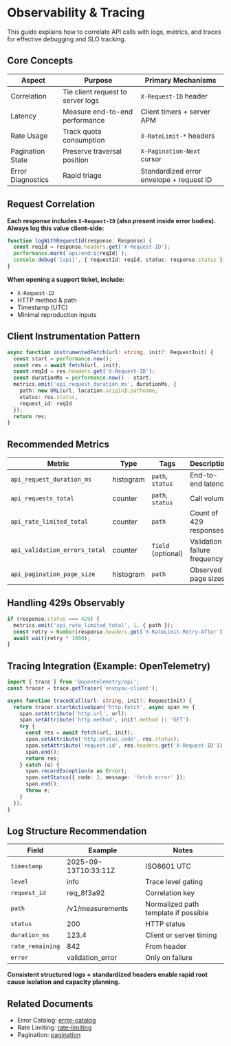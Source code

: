 # Observability & Tracing

This guide explains how to correlate API calls with logs, metrics, and traces for effective debugging and SLO tracking.

## Core Concepts

| Aspect | Purpose | Primary Mechanisms |
|--------|---------|--------------------|
| Correlation | Tie client request to server logs | `X-Request-ID` header |
| Latency | Measure end-to-end performance | Client timers + server APM |
| Rate Usage | Track quota consumption | `X-RateLimit-*` headers |
| Pagination State | Preserve traversal position | `X-Pagination-Next` cursor |
| Error Diagnostics | Rapid triage | Standardized error envelope + request ID |

## Request Correlation

**Each response includes `X-Request-ID` (also present inside error bodies). Always log this value client-side:**

```ts
function logWithRequestId(response: Response) {
  const reqId = response.headers.get('X-Request-ID');
  performance.mark(`api:end:${reqId}`);
  console.debug('[api]', { requestId: reqId, status: response.status });
}
```

**When opening a support ticket, include:**

- `X-Request-ID`
- HTTP method & path
- Timestamp (UTC)
- Minimal reproduction inputs

## Client Instrumentation Pattern

```ts
async function instrumentedFetch(url: string, init?: RequestInit) {
  const start = performance.now();
  const res = await fetch(url, init);
  const reqId = res.headers.get('X-Request-ID');
  const durationMs = performance.now() - start;
  metrics.emit('api_request_duration_ms', durationMs, {
    path: new URL(url, location.origin).pathname,
    status: res.status,
    request_id: reqId
  });
  return res;
}
```

## Recommended Metrics

| Metric | Type | Tags | Description |
|--------|------|------|-------------|
| `api_request_duration_ms` | histogram | `path`, `status` | End-to-end latency |
| `api_requests_total` | counter | `path`, `status` | Call volume |
| `api_rate_limited_total` | counter | `path` | Count of 429 responses |
| `api_validation_errors_total` | counter | `field` (optional) | Validation failure frequency |
| `api_pagination_page_size` | histogram | `path` | Observed page sizes |

## Handling 429s Observably

```ts
if (response.status === 429) {
  metrics.emit('api_rate_limited_total', 1, { path });
  const retry = Number(response.headers.get('X-RateLimit-Retry-After')) || 1;
  await wait(retry * 1000);
}
```

## Tracing Integration (Example: OpenTelemetry)

```ts
import { trace } from '@opentelemetry/api';
const tracer = trace.getTracer('envoyou-client');

async function tracedCall(url: string, init?: RequestInit) {
  return tracer.startActiveSpan('http.fetch', async span => {
    span.setAttribute('http.url', url);
    span.setAttribute('http.method', init?.method || 'GET');
    try {
      const res = await fetch(url, init);
      span.setAttribute('http.status_code', res.status);
      span.setAttribute('request.id', res.headers.get('X-Request-ID'));
      span.end();
      return res;
    } catch (e) {
      span.recordException(e as Error);
      span.setStatus({ code: 2, message: 'fetch error' });
      span.end();
      throw e;
    }
  });
}
```

## Log Structure Recommendation

| Field | Example | Notes |
|-------|---------|-------|
| `timestamp` | 2025-09-13T10:33:11Z | ISO8601 UTC |
| `level` | info | Trace level gating |
| `request_id` | req_8f3a92 | Correlation key |
| `path` | /v1/measurements | Normalized path template if possible |
| `status` | 200 | HTTP status |
| `duration_ms` | 123.4 | Client or server timing |
| `rate_remaining` | 842 | From header |
| `error` | validation_error | Only on failure |

**Consistent structured logs + standardized headers enable rapid root cause isolation and capacity planning.**

## Related Documents

- Error Catalog: [error-catalog](https://docs.envoyou.com/docs/guides/error-catalog)
- Rate Limiting: [rate-limiting](https://docs.envoyou.com/docs/guides/rate-limiting)
- Pagination: [pagination](https://docs.envoyou.com/docs/guides/pagination)
